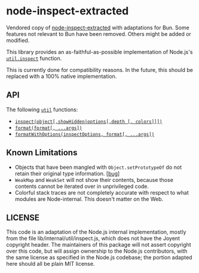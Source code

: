 # node-inspect-extracted

Vendored copy of [node-inspect-extracted](https://github.com/hildjj/node-inspect-extracted) with adaptations for Bun.
Some features not relevant to Bun have been removed. Others might be added or modified.

This library provides an as-faithful-as-possible implementation of Node.js's
[`util.inspect`](https://nodejs.org/api/util.html#util_util_inspect_object_options) function.

This is currently done for compatibility reasons. In the future, this should be replaced with a 100% native implementation.

## API

The following [`util`](https://nodejs.org/api/util.html) functions:

- [`inspect(object[,showHidden|options[,depth [, colors]]])`](https://nodejs.org/api/util.html#util_util_inspect_object_showhidden_depth_colors)
- [`format(format[, ...args])`](https://nodejs.org/api/util.html#util_util_format_format_args)
- [`formatWithOptions(inspectOptions, format[, ...args])`](https://nodejs.org/api/util.html#util_util_formatwithoptions_inspectoptions_format_args)

<!--And these extras:

- `stylizeWithColor(str, styleType)`: colorize `str` with ANSI escapes according to the styleType
- `stylizeWithHTML(str, styleType)`: colorize `str` with HTML span tags

## Colors

If you specify `{colors: true}` in the inspect options, you will get ANSI
escape codes, just as you would in Node. That's unlikely to be helpful to you
on the Web, so you might want `stylizeWithHTML`, which is also exported from the package:

```js
inspect(
  { a: 1 },
  {
    compact: false,
    stylize: stylizeWithHTML,
  },
);
```

which yields this ugly HTML:

```html
{ a: <span style="color:yellow;">1</span> }
```

If you want better HTML, the [lightly-documented](https://nodejs.org/api/util.html#util_custom_inspection_functions_on_objects) `stylize` option requires
a function that takes two parameters, a string, and a class name. The mappings
from class names to colors is in `inspect.styles`, so start with this:

```js
function stylizeWithHTML(str, styleType) {
  const style = inspect.styles[styleType];
  if (style !== undefined) {
    return `<span style="color:${style};">${str}</span>`;
  }
  return str;
}
```-->

## Known Limitations

- Objects that have been mangled with `Object.setPrototypeOf`
  do not retain their original type information.
  [[bug](https://github.com/hildjj/node-inspect-extracted/issues/3)]
- `WeakMap` and `WeakSet` will not show their contents, because those contents
  cannot be iterated over in unprivileged code.
- Colorful stack traces are not completely accurate with respect to what
  modules are Node-internal. This doesn't matter on the Web.

## LICENSE

This code is an adaptation of the Node.js internal implementation, mostly from
the file lib/internal/util/inspect.js, which does not have the Joyent
copyright header. The maintainers of this package will not assert copyright
over this code, but will assign ownership to the Node.js contributors, with
the same license as specified in the Node.js codebase; the portion adapted
here should all be plain MIT license.
